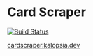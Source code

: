 # Card Scraper

[![Build Status](https://github.com/zendamacf/card-scraper/workflows/Testing/badge.svg)](https://github.com/zendamacf/card-scraper)

[cardscraper.kalopsia.dev](https://cardscraper.kalopsia.dev/)